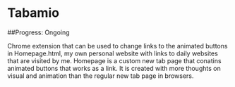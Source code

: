 # Tabamio

##Progress: Ongoing

Chrome extension that can be used to change links to the animated buttons in Homepage.html, my own personal website with links to daily websites that are visited by me. Homepage is a custom new tab page that conatins animated buttons that works as a link. It is created with more thoughts on visual and animation than the regular new tab page in browsers. 
